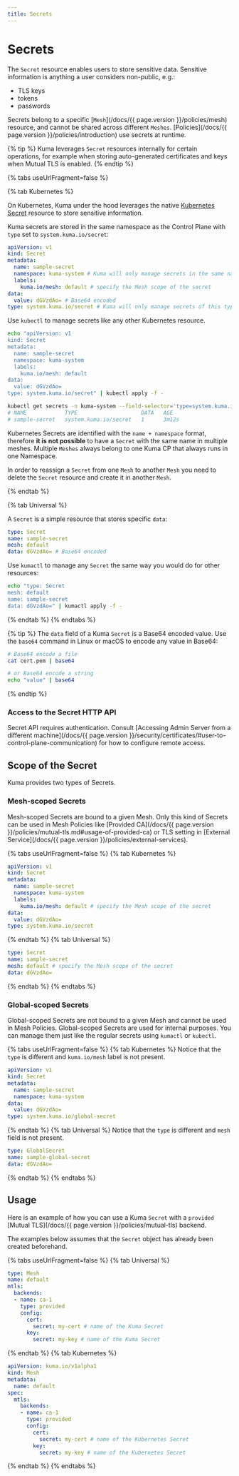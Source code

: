 ```yaml
---
title: Secrets
---
```

# Secrets

The `Secret` resource enables users to store sensitive data.
Sensitive information is anything a user considers non-public, e.g.:
* TLS keys
* tokens
* passwords

Secrets belong to a specific [`Mesh`](/docs/{{ page.version }}/policies/mesh) resource, and cannot be shared across different `Meshes`.
[Policies](/docs/{{ page.version }}/policies/introduction) use secrets at runtime.

{% tip %}
Kuma leverages `Secret` resources internally for certain operations,
for example when storing auto-generated certificates and keys when Mutual TLS is enabled.
{% endtip %}

{% tabs useUrlFragment=false %}

{% tab Kubernetes %}

On Kubernetes, Kuma under the hood leverages the native [Kubernetes Secret](https://kubernetes.io/docs/concepts/configuration/secret/) resource to store sensitive information.

Kuma secrets are stored in the same namespace as the Control Plane with `type` set to `system.kuma.io/secret`:

```yaml
apiVersion: v1
kind: Secret
metadata:
  name: sample-secret
  namespace: kuma-system # Kuma will only manage secrets in the same namespace as the CP
  labels:
    kuma.io/mesh: default # specify the Mesh scope of the secret 
data:
  value: dGVzdAo= # Base64 encoded
type: system.kuma.io/secret # Kuma will only manage secrets of this type
```

Use `kubectl` to manage secrets like any other Kubernetes resource.

```sh
echo "apiVersion: v1
kind: Secret
metadata:
  name: sample-secret
  namespace: kuma-system
  labels:
    kuma.io/mesh: default 
data:
  value: dGVzdAo=
type: system.kuma.io/secret" | kubectl apply -f -

kubectl get secrets -n kuma-system --field-selector='type=system.kuma.io/secret'
# NAME            TYPE                    DATA   AGE
# sample-secret   system.kuma.io/secret   1      3m12s
```

Kubernetes Secrets are identified with the `name + namespace` format,
therefore **it is not possible** to have a `Secret` with the same name in multiple meshes.
Multiple `Meshes` always belong to one Kuma CP that always runs in one Namespace.

In order to reassign a `Secret` from one `Mesh` to another `Mesh` you need to delete the `Secret` resource and create it in another `Mesh`.

{% endtab %}

{% tab Universal %}

A `Secret` is a simple resource that stores specific `data`:

```yaml
type: Secret
name: sample-secret
mesh: default
data: dGVzdAo= # Base64 encoded
```

Use `kumactl` to manage any `Secret` the same way you would do for other resources:

```sh
echo "type: Secret
mesh: default
name: sample-secret
data: dGVzdAo=" | kumactl apply -f -
```
{% endtab %}
{% endtabs %}

{% tip %}
The `data` field of a Kuma `Secret` is a Base64 encoded value.
Use the `base64` command in Linux or macOS to encode any value in Base64:

```sh
# Base64 encode a file
cat cert.pem | base64

# or Base64 encode a string
echo "value" | base64
```
{% endtip %}

### Access to the Secret HTTP API

Secret API requires authentication.
Consult [Accessing Admin Server from a different machine](/docs/{{ page.version }}/security/certificates/#user-to-control-plane-communication) for how to configure remote access.

## Scope of the Secret

Kuma provides two types of Secrets.

### Mesh-scoped Secrets

Mesh-scoped Secrets are bound to a given Mesh.
Only this kind of Secrets can be used in Mesh Policies like [Provided CA](/docs/{{ page.version }}/policies/mutual-tls.md#usage-of-provided-ca) or TLS setting in [External Service](/docs/{{ page.version }}/policies/external-services).

{% tabs useUrlFragment=false %}
{% tab Kubernetes %}
```yaml
apiVersion: v1
kind: Secret
metadata:
  name: sample-secret
  namespace: kuma-system
  labels:
    kuma.io/mesh: default # specify the Mesh scope of the secret 
data:
  value: dGVzdAo=
type: system.kuma.io/secret
```
{% endtab %}
{% tab Universal %}
```yaml
type: Secret
name: sample-secret
mesh: default # specify the Mesh scope of the secret
data: dGVzdAo=
```
{% endtab %}
{% endtabs %}

### Global-scoped Secrets

Global-scoped Secrets are not bound to a given Mesh and cannot be used in Mesh Policies.
Global-scoped Secrets are used for internal purposes.
You can manage them just like the regular secrets using `kumactl` or `kubectl`.

{% tabs useUrlFragment=false %}
{% tab Kubernetes %}
Notice that the `type` is different and `kuma.io/mesh` label is not present.
```yaml
apiVersion: v1
kind: Secret
metadata:
  name: sample-secret
  namespace: kuma-system 
data:
  value: dGVzdAo=
type: system.kuma.io/global-secret
```
{% endtab %}
{% tab Universal %}
Notice that the `type` is different and `mesh` field is not present.
```yaml
type: GlobalSecret
name: sample-global-secret
data: dGVzdAo=
```
{% endtab %}
{% endtabs %}


## Usage

Here is an example of how you can use a Kuma `Secret` with a `provided` [Mutual TLS](/docs/{{ page.version }}/policies/mutual-tls) backend.

The examples below assumes that the `Secret` object has already been created beforehand.

{% tabs useUrlFragment=false %}
{% tab Universal %}

```yaml
type: Mesh
name: default
mtls:
  backends:
  - name: ca-1
    type: provided
    config:
      cert:
        secret: my-cert # name of the Kuma Secret
      key:
        secret: my-key # name of the Kuma Secret
```
{% endtab %}
{% tab Kubernetes %}
```yaml
apiVersion: kuma.io/v1alpha1
kind: Mesh
metadata:
  name: default
spec:
  mtls:
    backends:
    - name: ca-1
      type: provided
      config:
        cert:
          secret: my-cert # name of the Kubernetes Secret
        key:
          secret: my-key # name of the Kubernetes Secret   
```
{% endtab %}
{% endtabs %}
